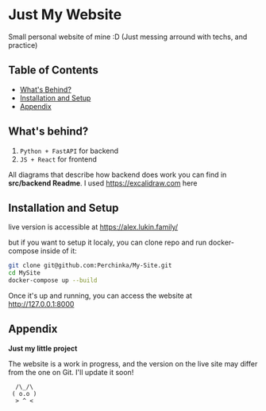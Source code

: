 
Just My Website
===

Small personal website of mine :D (Just messing arround with techs, and practice)

## Table of Contents

- [What's Behind?](#whats-behind)
- [Installation and Setup](#installation-and-setup)
- [Appendix](#appendix)
  
## What's behind?

1. `Python + FastAPI` for backend
2. `JS + React` for frontend

All diagrams that describe how backend does work you can find in **src/backend Readme**. I used https://excalidraw.com here

Installation and Setup
---

live version is accessible at https://alex.lukin.family/

but if you want to setup it localy, you can clone repo and run docker-compose inside of it:

```bash
git clone git@github.com:Perchinka/My-Site.git
cd MySite
docker-compose up --build
```
Once it's up and running, you can access the website at http://127.0.0.1:8000

## Appendix

**Just my little project**

The website is a work in progress, and the version on the live site may differ from the one on Git. I'll update it soon!
```
  /\_/\
 ( o.o )
  > ^ <
```
